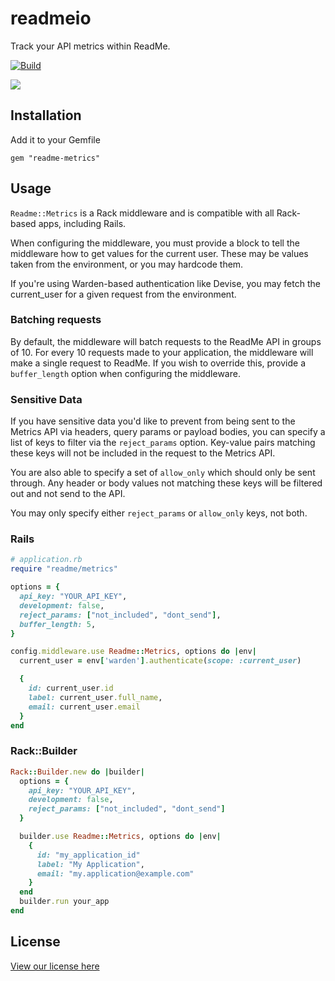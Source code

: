 # readmeio

Track your API metrics within ReadMe.

[![Build](https://github.com/readmeio/metrics-sdks/workflows/ruby/badge.svg)](https://github.com/readmeio/metrics-sdks)

[![](https://d3vv6lp55qjaqc.cloudfront.net/items/1M3C3j0I0s0j3T362344/Untitled-2.png)](https://readme.io)

## Installation

Add it to your Gemfile

`gem "readme-metrics"`

## Usage

`Readme::Metrics` is a Rack middleware and is compatible with all Rack-based
apps, including Rails.

When configuring the middleware, you must provide a block to tell the
middleware how to get values for the current user. These may be values taken
from the environment, or you may hardcode them.

If you're using Warden-based authentication like Devise, you may fetch the
current_user for a given request from the environment.

### Batching requests

By default, the middleware will batch requests to the ReadMe API in groups of
10. For every 10 requests made to your application, the middleware will make a
single request to ReadMe. If you wish to override this, provide a
`buffer_length` option when configuring the middleware.

### Sensitive Data

If you have sensitive data you'd like to prevent from being sent to the Metrics
API via headers, query params or payload bodies, you can specify a list of keys
to filter via the `reject_params` option. Key-value pairs matching these keys
will not be included in the request to the Metrics API.

You are also able to specify a set of `allow_only` which should only be sent through.
Any header or body values not matching these keys will be filtered out and not
send to the API.

You may only specify either `reject_params` or `allow_only` keys, not both.

### Rails

```ruby
# application.rb
require "readme/metrics"

options = {
  api_key: "YOUR_API_KEY",
  development: false,
  reject_params: ["not_included", "dont_send"],
  buffer_length: 5,
}

config.middleware.use Readme::Metrics, options do |env|
  current_user = env['warden'].authenticate(scope: :current_user)

  {
    id: current_user.id
    label: current_user.full_name,
    email: current_user.email
  }
end
```

### Rack::Builder

```ruby
Rack::Builder.new do |builder|
  options = {
    api_key: "YOUR_API_KEY",
    development: false,
    reject_params: ["not_included", "dont_send"]
  }

  builder.use Readme::Metrics, options do |env|
    {
      id: "my_application_id"
      label: "My Application",
      email: "my.application@example.com"
    }
  end
  builder.run your_app
end
```

## License

[View our license here](https://github.com/readmeio/metrics-sdks/tree/master/packages/ruby/LICENSE)


